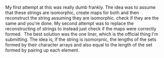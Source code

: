 My first attempt at this was really dumb frankly. The idea was to assume that these strings are isomorphic, create maps for both and then reconstruct the string assuming they are isomorphic. check if they are the same and you're done.
My second attempt was to replace the reconstructing of strings to instead just check if the maps were correctly formed.
​
The best solution was the one liner, which is the official thing I'm submitting. The idea is, if the string is isomorpnic, the lengths of the sets formed by their character arrays and also equal to the length of the set formed by pairing up each element.